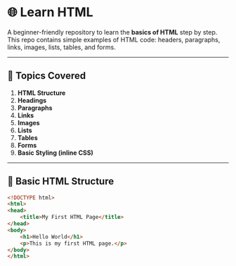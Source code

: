 # 🌐 Learn HTML

A beginner-friendly repository to learn the **basics of HTML** step by step.  
This repo contains simple examples of HTML code: headers, paragraphs, links, images, lists, tables, and forms.

---

## 📘 Topics Covered

1. **HTML Structure**
2. **Headings**
3. **Paragraphs**
4. **Links**
5. **Images**
6. **Lists**
7. **Tables**
8. **Forms**
9. **Basic Styling (inline CSS)**

---

## 📝 Basic HTML Structure

```html
<!DOCTYPE html>
<html>
<head>
    <title>My First HTML Page</title>
</head>
<body>
    <h1>Hello World</h1>
    <p>This is my first HTML page.</p>
</body>
</html>

